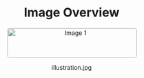 <h1 style ="text-align: center;"> Image Overview </h1>
<div style="display: flex; flex-wrap: wrap; gap: 10px; justify-content: center;">
<div style="flex: 1 1 calc(33.333% - 20px); max-width: 300px; text-align: center;">
<img src="https://media.evkx.net/multimedia/technology/driverassistance/blindspotmonitoring/illustration_xst.jpg" alt="Image 1" style="width: 100%; border: 1px solid #ddd; border-radius: 5px;">
<p>illustration.jpg</p>
</div>
</div>
